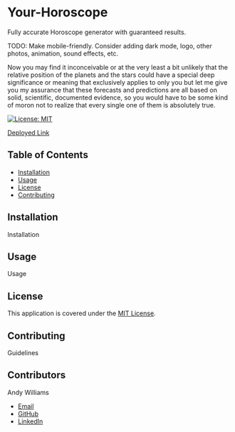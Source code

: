 # Your-Horoscope

Fully accurate Horoscope generator with guaranteed results.

TODO: Make mobile-friendly. Consider adding dark mode, logo, other photos, animation, sound effects, etc.

Now you may find it inconceivable or at the very least a bit unlikely that the relative position of the planets and the stars could have a special deep significance or meaning that exclusively applies to only you but let me give you my assurance that these forecasts and predictions are all based on solid, scientific, documented evidence, so you would have to be some kind of moron not to realize that every single one of them is absolutely true.

[![License: MIT](https://img.shields.io/badge/License-MIT-yellow.svg)](https://opensource.org/licenses/MIT)

[Deployed Link](https://your-horoscope-acw.herokuapp.com/)

<!-- ![Screenshot of deployed application, homepage of site with timer and random tip](/screenshot.png?raw=true "Screenshot of deployed application") -->

## Table of Contents

- [Installation](#installation)
- [Usage](#usage)
- [License](#license)
- [Contributing](#contributing)

## Installation

Installation

## Usage

Usage

## License

This application is covered under the [MIT License](https://opensource.org/licenses/MIT).

## Contributing

Guidelines

## Contributors

Andy Williams

- [Email](mailto:awilliamscoding@gmail.com)
- [GitHub](https://github.com/andycwilliams)
- [LinkedIn](https://www.linkedin.com/in/andrewcharleswilliams/)
